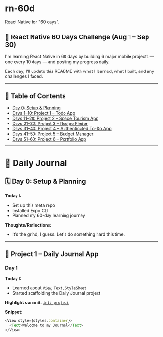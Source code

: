 # rn-60d
React Native for "60 days".

## 🚀 React Native 60 Days Challenge (Aug 1 – Sep 30)

I'm learning React Native in 60 days by building 6 major mobile projects — one every 10 days — and posting my progress daily.

Each day, I’ll update this README with what I learned, what I built, and any challenges I faced.

---

## 📅 Table of Contents

- [Day 0: Setup & Planning](#day-0-setup--planning)
- [Days 1–10: Project 1 – Todo App](#project-1-daily-journal-app)
- [Days 11–20: Project 2 – Space Tourism App](#project-2-habit-tracker)
- [Days 21–30: Project 3 – Recipe Finder](#project-3-recipe-finder)
- [Days 31–40: Project 4 – Authenticated To-Do App](#project-4-authenticated-to-do-app)
- [Days 41–50: Project 5 – Budget Manager](#project-5-budget-manager)
- [Days 51–60: Project 6 – Portfolio App](#project-6-portfolio-app)

---

# 🧠 Daily Journal

## 🗓️ Day 0: Setup & Planning
**Today I:**
- Set up this meta repo
- Installed Expo CLI
- Planned my 60-day learning journey

**Thoughts/Reflections:**
- It's the grind, I guess. Let's do something hard this time.

---

## 🔨 Project 1 – Daily Journal App

### Day 1
**Today I:**
- Learned about `View`, `Text`, `StyleSheet`
- Started scaffolding the Daily Journal project

**Highlight commit**: [`init project`](https://github.com/YOUR_USERNAME/react-native-daily-journal/commit/xyz)

**Snippet**:
```js
<View style={styles.container}>
  <Text>Welcome to my Journal</Text>
</View>
